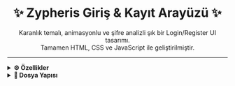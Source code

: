 <h1 align="center">✨ Zypheris Giriş & Kayıt Arayüzü ✨</h1>

<p align="center">
  Karanlık temalı, animasyonlu ve şifre analizli şık bir Login/Register UI tasarımı.<br>
  Tamamen HTML, CSS ve JavaScript ile geliştirilmiştir.
</p>

---

<details>
<summary><strong>⚙️ Özellikler</strong></summary>

- Giriş / Kayıt geçişi (animasyonlu)
- 👁️‍🗨️ Şifre göster/gizle
- 🔐 Şifre gücü analiz sistemi
- 💬 Anlık validasyon + hata mesajları
- ✉️ Şifre sıfırlama modal penceresi
- 🔔 Bildirim popup sistemi
- 🌟 Glow + partikül efektleri (butonlarda)
- Modern UI / UX yaklaşımı
- Google, Facebook, Discord giriş ikonları (demo)
</details>

<details>
<summary><strong>📂 Dosya Yapısı</strong></summary>

```plaintext
📁 zypheris-login-ui
├── index.html
├── styles.css
├── script.js
└── images/
    ├── zyp.png
    ├── zyp-eye.png
    ├── google-icon.png
    ├── facebook-icon.png
    └── discord-icon.png


yaml
Kopyala
Düzenle
</details>

<details>
</details> <details> <summary><strong>📸 Görseller (Örnek)</strong></summary>

| Giriş Ekranı | Kayıt Ekranı |
|-------------|--------------|
| ![Login](images/zyp-login.png) | ![Register](images/zyp-register.png) |
</details>

---

## 🔒 Uyarı

> - Bu arayüz statiktir; arka uç (backend) doğrulama sistemi içermez.  
> - Sosyal medya giriş butonları sadece örnek davranış sergiler.
